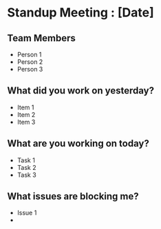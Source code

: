 # Standup Meeting : [Date]

## Team Members
* Person 1
* Person 2
* Person 3

## What did you work on yesterday?
* Item 1
* Item 2
* Item 3

## What are you working on today?
* Task 1 
* Task 2
* Task 3

## What issues are blocking me?
* Issue 1
* 
